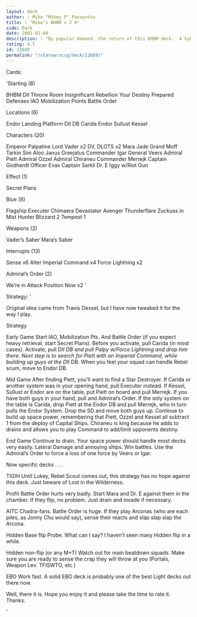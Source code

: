 ```yaml
---
layout: deck
author: ! Mike "Mikey P" Panayotou
title: ! "Mike’s BHBM v 2 0"
side: Dark
date: 2001-01-04
description: ! "By popular demand, the return of this BHBM deck.  A hybrid of BHBM and Big Blue."
rating: 4.5
id: 12689
permalink: "/starwarsccg/deck/12689/"
---
```

Cards: 

'Starting (8)

BHBM
DII Throne Room
Insignificant Rebellion
Your Destiny
Prepared Defenses
IAO
Mobilization Points
Battle Order

Locations (6)

Endor Landing Platform
DII DB
Carida
Endor
Sullust
Kessel

Characters (20)

Emperor Palpatine
Lord Vader x2
DV, DLOTS x2
Mara Jade
Grand Moff Tarkin
Sim Aloo
Janus Greejatus
Commander Igar
General Veers
Admiral Piett
Admiral Ozzel
Admiral Chiraneu
Commander Merrejk
Captain Godherdt
Officer Evax
Captain Sarkli
Dr. E
Iggy w/Riot Gun

Effect (1)

Secret Plans

Blue (8)

Flagship Executer
Chimaera
Devastator
Avenger
Thunderflare
Zuckuss in Mist Hunter
Blizzard 2
Tempest 1

Weapons (2)

Vader&#8217;s Saber
Mara&#8217;s Saber

Interrupts (13)

Sense x6
Alter
Imperial Command x4
Force Lightning x2

Admiral&#8217;s Order (2)

We&#8217;re in Attack Position Now x2
'

Strategy: '

Original idea came from Travis Dessel, but I have now tweaked it for the way I play.

Strategy

Early Game  Start IAO, Mobilization Pts. And Battle Order (if you expect heavy retrieval, start Secret Plans).  Before you activate, pull Carida (in most cases).  Activate, pull D*II DB and pull Palpy w/Force Lightning and drop him there.  Next step is to search for Piett with an Imperial Command, while building up guys at the D*II DB.  When you feel your squad can handle Rebel scum, move to Endor DB.

Mid Game After finding Piett, you&#8217;ll want to find a Star Destroyer.	If Carida or another system was in your opening hand, pull Executer instead.  If Kessel, Sullust or Endor are on the table, put Piett on board and pull Merrejk.  If you have both guys in your hand, pull and Admiral&#8217;s Order.  If the only system on the table is Carida, drop Piett at the Endor DB and pull Merrejk, who in turn pulls the Endor System.	Drop the SD and move both guys up.  Continue to build up space power, remembering that Piett, Ozzel and Kessel all subtract 1 from the deploy of Capital Ships.  Chiraneu is king because he adds to drains and allows you to play Command to add/limit opponents destiny.

End Game Continue to drain.  Your space power should handle most decks very easily.  Lateral Damage and annoying ships.  Win battles.	Use the Admiral&#8217;s Order to force a loss of one force by Veers or Igar.

Now specific decks . . .

TIGIH Until Lukey, Rebel Scout comes out, this strategy has no hope against this deck.  Just beware of Lost in the Wilderness.

Profit Battle Order hurts very badly.	Start Mara and Dr. E against them in the chamber.  If they flip, no problem.  Just drain and invade if necessary.

AITC Chadra-fans.  Battle Order is huge.  If they play Arconas (who are each piles, as Jonny Chu would say), sense their reacts and slap slap slap the Arcona.

Hidden Base flip Probe.  What can I say?  I haven&#8217;t seen many Hidden flip in a while.

Hidden non-flip (or any M+T)  Watch out for main beatdown squads.  Make sure you are ready to sense the crap they will throw at you (Portals, Weapon Lev. TFISWTO, etc.)

EBO Work fast.  A solid EBO deck is probably one of the best Light decks out there now.

Well, there it is.  Hope you enjoy it and please take the time to rate it.  Thanks.


'
